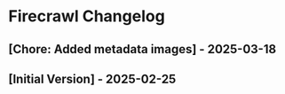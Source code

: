 # Firecrawl Changelog

## [Chore: Added metadata images] - 2025-03-18

## [Initial Version] - 2025-02-25
